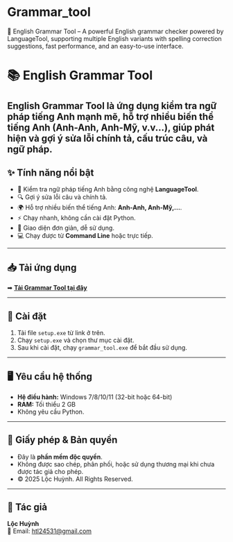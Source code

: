 # Grammar_tool
📝 English Grammar Tool – A powerful English grammar checker powered by LanguageTool, supporting multiple English variants with spelling correction suggestions, fast performance, and an easy-to-use interface.
# 📚 English Grammar Tool

**English Grammar Tool** là ứng dụng kiểm tra ngữ pháp tiếng Anh mạnh mẽ, hỗ trợ nhiều biến thể tiếng Anh (Anh-Anh, Anh-Mỹ, v.v...), giúp phát hiện và gợi ý sửa lỗi chính tả, cấu trúc câu, và ngữ pháp.
---

## ✨ Tính năng nổi bật
- 📝 Kiểm tra ngữ pháp tiếng Anh bằng công nghệ **LanguageTool**.
- 🔍 Gợi ý sửa lỗi câu và chính tả.
- 🌍 Hỗ trợ nhiều biến thể tiếng Anh: **Anh-Anh, Anh-Mỹ,...**.
- ⚡ Chạy nhanh, không cần cài đặt Python.
- 🎯 Giao diện đơn giản, dễ sử dụng.
- 💻 Chạy được từ **Command Line** hoặc trực tiếp.

---

## 📥 Tải ứng dụng

➡ **[Tải Grammar Tool tại đây](https://drive.usercontent.google.com/download?id=1mRUdM2ovjz_1MY6GJL-UcuxbbSL_gdIA&export=download&authuser=0&confirm=t&uuid=48d210c0-cf0c-4329-b806-d8c684e4d443&at=AN8xHoopaYBMr0_ZR22xeOSS-t80:1755134875460)**  


---

## 🚀 Cài đặt
1. Tải file `setup.exe` từ link ở trên.
2. Chạy `setup.exe` và chọn thư mục cài đặt.
3. Sau khi cài đặt, chạy `grammar_tool.exe` để bắt đầu sử dụng.

---

## 🖥 Yêu cầu hệ thống
- **Hệ điều hành:** Windows 7/8/10/11 (32-bit hoặc 64-bit)
- **RAM:** Tối thiểu 2 GB
- Không yêu cầu Python.

---

## 📜 Giấy phép & Bản quyền
- Đây là **phần mềm độc quyền**.
- Không được sao chép, phân phối, hoặc sử dụng thương mại khi chưa được tác giả cho phép.
- © 2025 Lộc Huỳnh. All Rights Reserved.

---

## 👤 Tác giả
**Lộc Huỳnh**  
📧 Email: [htl24531@gmail.com](mailto:htl24531@gmail.com)  
